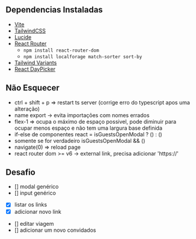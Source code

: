 ## Dependencias Instaladas
- [Vite](https://vitejs.dev/guide/)
- [TailwindCSS](https://tailwindcss.com/docs/guides/vite)
- [Lucide](https://lucide.dev/guide/packages/lucide-react)
- [React Router](https://reactrouter.com/en/main/start/tutorial#setup)
  - ``npm install react-router-dom``
  - ``npm install localforage match-sorter sort-by``
- [Tailwind Variants](https://www.tailwind-variants.org/docs/introduction)
- [React DayPicker](https://daypicker.dev)

## Não Esquecer
- ctrl + shift + p => restart ts server (corrige erro do typescript apos uma alteração)
- name export -> evita importações com nomes errados
- flex-1 => ocupa o máximo de espaço possivel, pode diminuir para ocupar menos espaço e não tem uma largura base definida
- if-else de componentes react = isGuestsOpenModal ? (<ComponenteCasoSejaTrue />) : (<ComponenteCasoSejaFalse />)
- somente se for verdadeiro isGuestsOpenModal && (<ComponenteCasoSejaTrue />)
- navigate(0) => reload page
- react router dom >= v6 -> external link, precisa adicionar 'https://'

## Desafio
- [] modal genérico
- [] input genérico
- [x] listar os links
- [x] adicionar novo link
- [] editar viagem
- [] adicionar um novo convidados